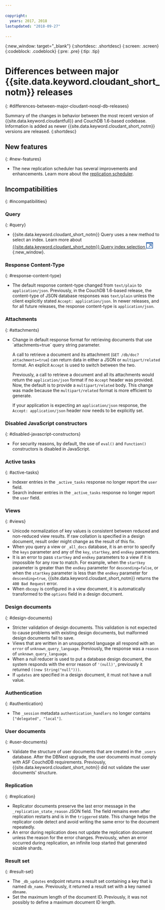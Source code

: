 ```yaml
---

copyright:
  years: 2017, 2018
lastupdated: "2018-09-27"

---
```


{:new_window: target="_blank"}
{:shortdesc: .shortdesc}
{:screen: .screen}
{:codeblock: .codeblock}
{:pre: .pre}
{:tip: .tip}

<!-- Acrolinx: 2017-05-10 -->

# Differences between major {{site.data.keyword.cloudant_short_notm}} releases
{: #differences-between-major-cloudant-nosql-db-releases}

Summary of the changes in behavior between the most recent version of 
{{site.data.keyword.cloudantfull}} and CouchDB 1.6-based codebase. Information is added as newer {{site.data.keyword.cloudant_short_notm}} 
versions are released.
{:shortdesc}

## New features
{: #new-features}

- The new replication scheduler has several improvements and enhancements. Learn more about the [replication scheduler](../api/advanced_replication.html#the-replication-scheduler).
 
## Incompatibilities
{: #incompatibilities}

### Query 
{: #query}

- {{site.data.keyword.cloudant_short_notm}} Query uses a new method to select an index. Learn more about [{{site.data.keyword.cloudant_short_notm}} Query index selection ![External link icon](../images/launch-glyph.svg "External link icon")](http://www-01.ibm.com/support/docview.wss?uid=swg22011923){:new_window}.
 
### Response Content-Type
{: #response-content-type}

- The default response content-type changed from `text/plain` to `application/json`. 
Previously, in the CouchDB 1.6-based release, the content-type of JSON database 
responses was `text/plain` unless the client explicitly stated `Accept: application/json`. 
In newer releases, and for all future releases, the 
response content-type is `application/json`. 

### Attachments
{: #attachments}

<ul><li>Change in default response format for retrieving documents that use `attachments=true` query string parameter. 
<p>A call to retrieve a document and its attachment (<code>GET /db/doc?attachments=true</code>) can return data in either a JSON or <code>multipart/related</code> format. An explicit <code>Accept</code> is used to switch between the two.</p>

<p>Previously, a call to retrieve a document and all its attachments would return the <code>application/json</code> format if no <code>Accept</code> header was provided. Now, the default is to provide a <code>multipart/related</code> body. This change was made because the <code>multipart/related</code> format is more efficient to generate.</p>

<p>If your application is expecting an <code>application/json</code> response, the <code>Accept: application/json</code> header now needs to be explicitly set.</p>
</li></ul>

### Disabled JavaScript constructors
{: #disabled-javascript-constructors}

- For security reasons, by default, the use of `eval()` and `Function()` constructors is disabled in 
JavaScript.

### Active tasks
{: #active-tasks}

-   Indexer entries in the `_active_tasks` response no longer report the `user` field.
-   Search indexer entries in the `_active_tasks` response no longer report the `user` field.

### Views
{: #views}

-   Unicode normalization of key values is consistent between reduced and non-reduced view results. If raw collation is specified in a design document, result order might change as the result of this fix.
-   When you query a view or `_all_docs` database, it is an error to specify the `keys` parameter and any of the `key`, `startkey`, and `endkey` parameters.
-   It is an error to pass `startkey` and `endkey` parameters to a view if it is impossible for any row to match. For example, when the `startkey` parameter is greater than the `endkey` parameter for `descending=false`, or when the `startkey` parameter is less than the `endkey` parameter for `descending=true`, {{site.data.keyword.cloudant_short_notm}} returns the `400 Bad Request` error.
-   When `dbcopy` is configured in a view document, it is automatically transformed to the `options` field in a design document. 

### Design documents
{: #design-documents}

-   Stricter validation of design documents. This validation is not expected to cause problems with existing design documents, but malformed design documents fail to save.
-   Views that are written in an unsupported language all respond with an `error` of `unknown_query_language`. Previously, the response was a `reason` of `unknown_query_language`.
-   When a null reducer is used to put a database design document, the system responds with the error reason of `'(null)'`, previously it returned `((new String("null")))`.
-   If `updates` are specified in a design document, it must not have a null value.

### Authentication
{: #authentication}

-   The `_session` metadata `authentication_handlers` no longer contains `["delegated", "local"]`.

### User documents
{: #user-documents}

-   Validate the structure of user documents that are created in the `_users` database. After the DBNext upgrade, the user documents must comply with ASF CouchdDB requirements. Previously, {{site.data.keyword.cloudant_short_notm}} did not validate the user documents' structure. 

### Replication 
{: #replication}

-   Replicator documents preserve the last error message in the `_replication_state_reason` JSON field. The field remains even after replication restarts and is in the `triggered` state. This change helps the replicator code detect and avoid writing the same error to the document repeatedly.
-   An error during replication does not update the replication document unless the reason for the error changes. Previously, when an error occurred during replication, an infinite loop started that generated sizable shards.  

### Result set
{: #result-set}

-   The `_db_updates` endpoint returns a result set containing a key that is named  `db_name`. Previously, it returned a result set with a key named `dbname`.
-   Set the maximum length of the document ID. Previously, it was not possibly to define a maximum document ID length.





